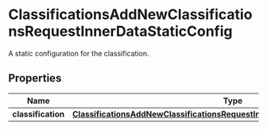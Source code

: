 

# ClassificationsAddNewClassificationsRequestInnerDataStaticConfig

A static configuration for the classification.

## Properties

| Name | Type | Description | Notes |
|------------ | ------------- | ------------- | -------------|
|**classification** | [**ClassificationsAddNewClassificationsRequestInnerDataStaticConfigClassification**](ClassificationsAddNewClassificationsRequestInnerDataStaticConfigClassification.md) |  |  [optional] |



